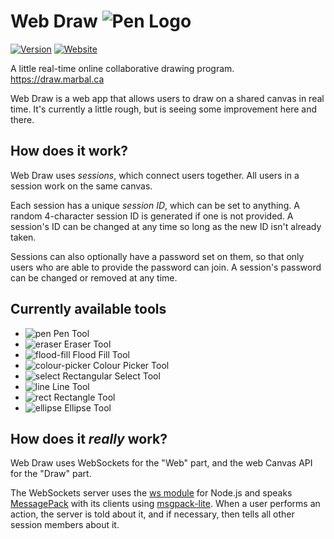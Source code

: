 # Web Draw ![Pen Logo](/src/img/pen.png)
[![Version](https://img.shields.io/github/v/tag/martendo/web-draw?label=version)](https://github.com/martendo/web-draw/tags)
[![Website](https://img.shields.io/website?down_color=inactive&down_message=offline&up_color=success&up_message=online&url=https%3A%2F%2Fw-draw.web.app)](https://draw.marbal.ca)

A little real-time online collaborative drawing program. <https://draw.marbal.ca>

Web Draw is a web app that allows users to draw on a shared canvas in real time.
It's currently a little rough, but is seeing some improvement here and there.

## How does it work?
Web Draw uses *sessions*, which connect users together.
All users in a session work on the same canvas.

Each session has a unique *session ID*, which can be set to anything.
A random 4-character session ID is generated if one is not provided.
A session's ID can be changed at any time so long as the new ID isn't already taken.

Sessions can also optionally have a password set on them, so that only users who are able to provide the password can join.
A session's password can be changed or removed at any time.

## Currently available tools
- ![pen](/src/img/pen.png) Pen Tool
- ![eraser](/src/img/eraser.png) Eraser Tool
- ![flood-fill](/src/img/flood-fill.png) Flood Fill Tool
- ![colour-picker](/src/img/colour-picker.png) Colour Picker Tool
- ![select](/src/img/select.png) Rectangular Select Tool
- ![line](/src/img/line.png) Line Tool
- ![rect](/src/img/rect.png) Rectangle Tool
- ![ellipse](/src/img/ellipse.png) Ellipse Tool

## How does it *really* work?
Web Draw uses WebSockets for the "Web" part, and the web Canvas API for the "Draw" part.

The WebSockets server uses the [ws module] for Node.js and speaks [MessagePack] with its clients using [msgpack-lite].
When a user performs an action, the server is told about it, and if necessary, then tells all other session members about it.

[ws module]: https://github.com/websockets/ws
[MessagePack]: https://msgpack.org
[msgpack-lite]: https://github.com/kawanet/msgpack-lite
